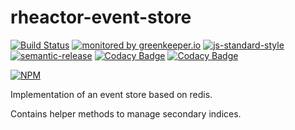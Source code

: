# rheactor-event-store

[![Build Status](https://travis-ci.org/ResourcefulHumans/rheactor-event-store.svg?branch=master)](https://travis-ci.org/ResourcefulHumans/rheactor-event-store)
[![monitored by greenkeeper.io](https://img.shields.io/badge/greenkeeper.io-monitored-brightgreen.svg)](http://greenkeeper.io/) 
[![js-standard-style](https://img.shields.io/badge/code%20style-standard-brightgreen.svg)](http://standardjs.com/)
[![semantic-release](https://img.shields.io/badge/semver-semantic%20release-e10079.svg)](https://github.com/semantic-release/semantic-release)
[![Codacy Badge](https://api.codacy.com/project/badge/Grade/d8ceaa188dd346298a172145adbc54d4)](https://www.codacy.com/app/ResourcefulHumans/rheactor-event-store?utm_source=github.com&amp;utm_medium=referral&amp;utm_content=ResourcefulHumans/rheactor-event-store&amp;utm_campaign=Badge_Grade)
[![Codacy Badge](https://api.codacy.com/project/badge/Coverage/d8ceaa188dd346298a172145adbc54d4)](https://www.codacy.com/app/ResourcefulHumans/rheactor-event-store?utm_source=github.com&amp;utm_medium=referral&amp;utm_content=ResourcefulHumans/rheactor-event-store&amp;utm_campaign=Badge_Coverage)

[![NPM](https://nodei.co/npm/rheactor-event-store.png?downloads=true&downloadRank=true&stars=true)](https://nodei.co/npm/rheactor-event-store/)

Implementation of an event store based on redis.

Contains helper methods to manage secondary indices.
